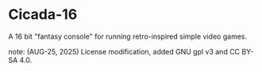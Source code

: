 # Cicada-16

A 16 bit "fantasy console" for running retro-inspired simple video games.

note: (AUG-25, 2025) License modification, added GNU gpl v3 and CC BY-SA 4.0.
